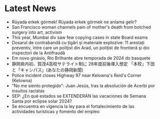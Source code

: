 # Latest News
-  Rüyada erkek görmek! Rüyada erkek görmek ne anlama gelir?
-  San Francisco woman channels pain of mother's death from botched surgery into art, activism
-  This year, Mumbai div saw few copying cases in state Board exams
-  Dosarul de contrabandă cu țigări şi materiale explozive: 11 arestați preventiv, între care un poliţist din Arad, un poliţist de frontieră şi doi inspectori de la Antifraudă
-  Em novo ginásio, Rio Brilhante abre temporada de 2024 do basquete
-  静岡県内初、賀茂4高校サテライト制に 28年度前後導入想定 「本校」下田と「キャンパス」(あなたの静岡新聞)
-  Police incident closes Highway 97 near Kelowna's Reid's Corner (Kelowna)
-  "No me siento protegido": Juan Jesús, tras la absolución de Acerbi por insultos racistas
-  SEP: ¿En qué estados se EXTENDERÁN las vacaciones de Semana Santa por eclipse solar 2024?
-  Se encuentra en vigencia la ley para el fortalecimiento de las actividades turísticas y fomento del empleo
